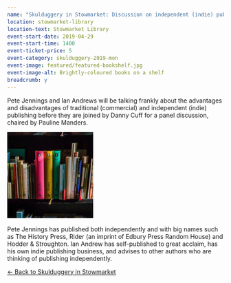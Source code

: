```yaml
---
name: "Skulduggery in Stowmarket: Discussion on independent (indie) publishing"
location: stowmarket-library
location-text: Stowmarket Library
event-start-date: 2019-04-29
event-start-time: 1400
event-ticket-price: 5
event-category: skulduggery-2019-mon
event-image: featured/featured-bookshelf.jpg
event-image-alt: Brightly-coloured books on a shelf
breadcrumb: y
---
```


Pete Jennings and Ian Andrews will be talking frankly about the advantages and disadvantages of traditional (commercial) and independent (indie) publishing before they are joined by Danny Cuff for a panel discussion, chaired by Pauline Manders.

<img src="/images/featured/featured-bookshelf.jpg" alt="Brightly-coloured books on a shelf" class="custom-br-50 mw-40 {% include /c/img-float-right.html %}" />

Pete Jennings has published both independently and with big names such as The History Press, Rider (an imprint of Edbury Press Random House) and Hodder & Stroughton. Ian Andrew has self-published to great acclaim, has his own indie publishing business, and advises to other authors who are thinking of publishing independently.

[&larr; Back to Skulduggery in Stowmarket](/skulduggery/)
